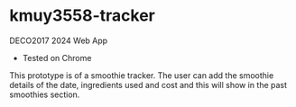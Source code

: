 # kmuy3558-tracker
DECO2017 2024 Web App 
- Tested on Chrome

This prototype is of a smoothie tracker. The user can add the smoothie details of the date, ingredients used and cost and this will show in the past smoothies section. 

